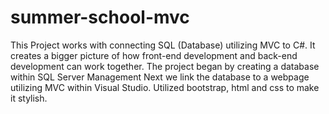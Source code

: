 # summer-school-mvc
This Project works with connecting SQL (Database) utilizing MVC to C#. 
  It creates a bigger picture of how front-end development and back-end development can work together. 
    The project began by creating a database within SQL Server Management
    Next we link the database to a webpage utilizing MVC within Visual Studio. 
    Utilized bootstrap, html and css to make it stylish. 
